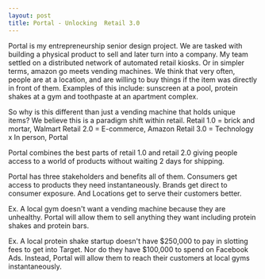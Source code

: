 ```yaml
---
layout: post
title: Portal - Unlocking  Retail 3.0
---
```


Portal is my entrepreneurship senior design project. We are tasked with building a physical product to sell and later turn into a company. My team settled on a distributed network of automated retail kiosks. Or in simpler terms, amazon go meets vending machines. We think that very often, people are at a location, and are willing to buy things if the item was directly in front of them. Examples of this include: sunscreen at a pool, protein shakes at a gym and toothpaste at an apartment complex.

So why is this different than just a vending machine that holds unique items? We believe this is a paradigm shift within retail.
Retail 1.0 = brick  and mortar, Walmart
Retail 2.0 = E-commerce, Amazon
Retail 3.0 = Technology x In person, Portal

Portal combines the best parts of retail 1.0 and retail 2.0 giving people access to a world of products without waiting 2 days for shipping.

Portal has three stakeholders and benefits all of them. Consumers get access to products they need instantaneously. Brands get direct to consumer exposure. And Locations get to serve their customers better.

Ex. A local gym doesn't want a vending machine because they are unhealthy. Portal will allow them to sell anything they want including protein shakes and protein bars.

Ex. A local protein shake startup doesn't have $250,000 to pay in slotting fees to get into Target. Nor do they have $100,000 to spend on Facebook Ads. Instead, Portal will allow them to reach their customers at local gyms instantaneously.  
